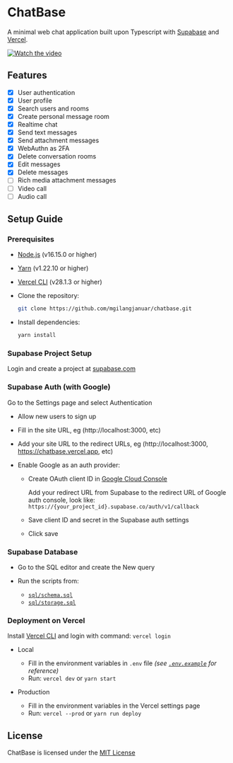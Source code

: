 # ChatBase

A minimal web chat application built upon Typescript with [Supabase](https://supabase.com) and [Vercel](https://vercel.com).

[![Watch the video](https://img.youtube.com/vi/Hglg9viFiOY/default.jpg)](https://youtu.be/Hglg9viFiOY)

## Features

- [x] User authentication
- [x] User profile
- [x] Search users and rooms
- [x] Create personal message room
- [x] Realtime chat
- [x] Send text messages
- [x] Send attachment messages
- [x] WebAuthn as 2FA
- [x] Delete conversation rooms
- [x] Edit messages
- [x] Delete messages
- [ ] Rich media attachment messages
- [ ] Video call
- [ ] Audio call

## Setup Guide

### **Prerequisites**

- [Node.js](https://nodejs.org/en/download/) (v16.15.0 or higher)

- [Yarn](https://classic.yarnpkg.com/en/docs/install) (v1.22.10 or higher)

- [Vercel CLI](https://vercel.com/download) (v28.1.3 or higher)

- Clone the repository:

  ```bash
  git clone https://github.com/mgilangjanuar/chatbase.git
  ```

- Install dependencies:

  ```bash
  yarn install
  ```

### **Supabase Project Setup**

Login and create a project at [supabase.com](https://app.supabase.com/)

### **Supabase Auth (with Google)**

Go to the Settings page and select Authentication

- Allow new users to sign up

- Fill in the site URL, eg (http://localhost:3000, etc)

- Add your site URL to the redirect URLs, eg (http://localhost:3000, https://chatbase.vercel.app, etc)

- Enable Google as an auth provider:

  - Create OAuth client ID in [Google Cloud Console](https://console.cloud.google.com/apis/credentials)

    Add your redirect URL from Supabase to the redirect URL of Google auth console, look like: `https://{your_project_id}.supabase.co/auth/v1/callback`

  - Save client ID and secret in the Supabase auth settings

  - Click save

### **Supabase Database**

- Go to the SQL editor and create the New query

- Run the scripts from:
  - [`sql/schema.sql`](./sql/schema.sql)
  - [`sql/storage.sql`](./sql/storage.sql)


### **Deployment on Vercel**

Install [Vercel CLI](https://vercel.com/docs/cli) and login with command: `vercel login`

- Local

  - Fill in the environment variables in `.env` file _(see [`.env.example`](./.env.example) for reference)_
  - Run: `vercel dev` or `yarn start`

- Production

  - Fill in the environment variables in the Vercel settings page
  - Run: `vercel --prod` or `yarn run deploy`


## License

ChatBase is licensed under the [MIT License](./LICENSE.md)